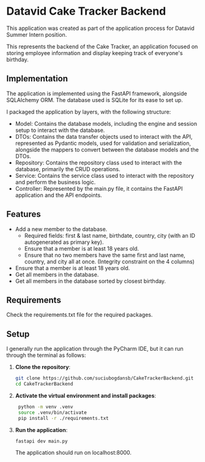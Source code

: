 # Datavid Cake Tracker Backend

This application was created as part of the application process for Datavid Summer Intern position.

This represents the backend of the Cake Tracker, an application focused on storing employee information and display keeping track of everyone's birthday.

## Implementation

The application is implemented using the FastAPI framework, alongside SQLAlchemy ORM. The database used is SQLite for its ease to set up.

I packaged the application by layers, with the following structure:
- Model: Contains the database models, including the engine and session setup to interact with the database.
- DTOs: Contains the data transfer objects used to interact with the API, represented as Pydantic models, used for validation and serialization, alongside the mappers to convert between the database models and the DTOs.
- Repository: Contains the repository class used to interact with the database, primarily the CRUD operations.
- Service: Contains the service class used to interact with the repository and perform the business logic.
- Controller: Represented by the main.py file, it contains the FastAPI application and the API endpoints.

## Features

- Add a new member to the database. 
  - Required fields: first & last name, birthdate, country, city (with an ID autogenerated as primary key).
  - Ensure that a member is at least 18 years old.
  - Ensure that no two members have the same first and last name, country, and city all at once. (Integrity constraint on the 4 columns)
- Ensure that a member is at least 18 years old.
- Get all members in the database.
- Get all members in the database sorted by closest birthday.

## Requirements

Check the requirements.txt file for the required packages.

## Setup

I generally run the application through the PyCharm IDE, but it can run through the terminal as follows:

1. **Clone the repository**:

   ```bash
   git clone https://github.com/suciubogdansb/CakeTrackerBackend.git
   cd CakeTrackerBackend
   ```

2. **Activate the virtual environment and install packages**:

   ```bash
    python -m venv .venv
    source .venv/bin/activate
    pip install -r ./requirements.txt
   ```

3. **Run the application**:

   ```bash
   fastapi dev main.py
   ```
   
    The application should run on localhost:8000.

